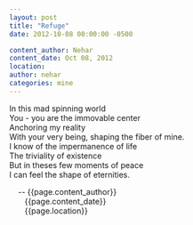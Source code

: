 ```yaml
---
layout: post
title: "Refuge"
date: 2012-10-08 00:00:00 -0500

content_author: Nehar
content_date: Oct 08, 2012
location:
author: nehar
categories: mine
---
```


In this mad spinning world <br>
You - you are the immovable center <br> 
Anchoring my reality <br>
With your very being, shaping the fiber of mine. <br> 
I know of the impermanence of life <br>
The triviality of existence <br>
But in theses few moments of peace <br> 
I can feel the shape of eternities. <br>

&nbsp;&nbsp;&nbsp;&nbsp;-- {{page.content_author}} <br>
&nbsp;&nbsp;&nbsp;&nbsp;&nbsp;&nbsp;&nbsp;{{page.content_date}} <br>
&nbsp;&nbsp;&nbsp;&nbsp;&nbsp;&nbsp;&nbsp;{{page.location}}
